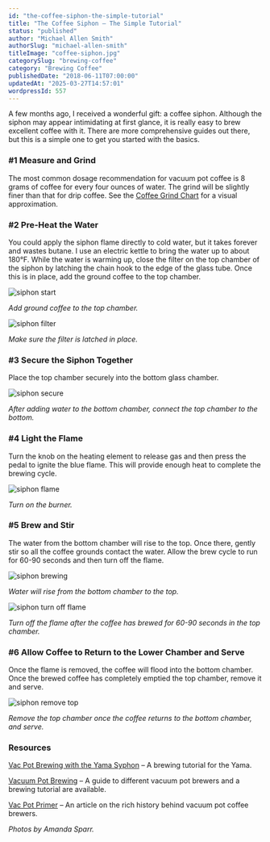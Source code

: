 ```yaml
---
id: "the-coffee-siphon-the-simple-tutorial"
title: "The Coffee Siphon – The Simple Tutorial"
status: "published"
author: "Michael Allen Smith"
authorSlug: "michael-allen-smith"
titleImage: "coffee-siphon.jpg"
categorySlug: "brewing-coffee"
category: "Brewing Coffee"
publishedDate: "2018-06-11T07:00:00"
updatedAt: "2025-03-27T14:57:01"
wordpressId: 557
---
```


A few months ago, I received a wonderful gift: a coffee siphon. Although the siphon may appear intimidating at first glance, it is really easy to brew excellent coffee with it. There are more comprehensive guides out there, but this is a simple one to get you started with the basics.

### #1 Measure and Grind

The most common dosage recommendation for vacuum pot coffee is 8 grams of coffee for every four ounces of water. The grind will be slightly finer than that for drip coffee. See the [Coffee Grind Chart](/coffee-grind-chart/) for a visual approximation.

### #2 Pre-Heat the Water

You could apply the siphon flame directly to cold water, but it takes forever and wastes butane. I use an electric kettle to bring the water up to about 180°F. While the water is warming up, close the filter on the top chamber of the siphon by latching the chain hook to the edge of the glass tube. Once this is in place, add the ground coffee to the top chamber.

![siphon start](siphon-start1.jpg)

*Add ground coffee to the top chamber.*

![siphon filter](siphon-filter.jpg)

*Make sure the filter is latched in place.*

### #3 Secure the Siphon Together

Place the top chamber securely into the bottom glass chamber.

![siphon secure](siphone-secure.jpg)

*After adding water to the bottom chamber, connect the top chamber to the bottom.*

### #4 Light the Flame

Turn the knob on the heating element to release gas and then press the pedal to ignite the blue flame. This will provide enough heat to complete the brewing cycle.

![siphon flame](siphon-flame.jpg)

*Turn on the burner.*

### #5 Brew and Stir

The water from the bottom chamber will rise to the top. Once there, gently stir so all the coffee grounds contact the water. Allow the brew cycle to run for 60-90 seconds and then turn off the flame.

![siphon brewing](siphon-brewing.jpg)

*Water will rise from the bottom chamber to the top.*

![siphon turn off flame](siphon-turn-off-flame.jpg)

*Turn off the flame after the coffee has brewed for 60-90 seconds in the top chamber.*

### #6 Allow Coffee to Return to the Lower Chamber and Serve

Once the flame is removed, the coffee will flood into the bottom chamber. Once the brewed coffee has completely emptied the top chamber, remove it and serve.

![siphon remove top](siphon-remove-top.jpg)

*Remove the top chamber once the coffee returns to the bottom chamber, and serve.*

### Resources 

[Vac Pot Brewing with the Yama Syphon](/vac-pot-brewing-with-the-yama-syphon/) – A brewing tutorial for the Yama.

[Vacuum Pot Brewing](/vacuum-pot-brewing/) – A guide to different vacuum pot brewers and a brewing tutorial are available.

[Vac Pot Primer](/vacuum-pot-brewing/) – An article on the rich history behind vacuum pot coffee brewers.

*Photos by Amanda Sparr.*
